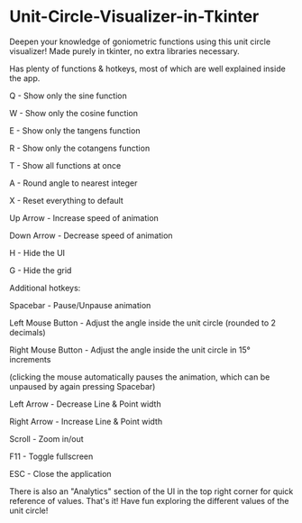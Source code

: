 # Unit-Circle-Visualizer-in-Tkinter
Deepen your knowledge of goniometric functions using this unit circle visualizer! Made purely in tkinter, no extra libraries necessary.

Has plenty of functions & hotkeys, most of which are well explained inside the app.

Q - Show only the sine function

W - Show only the cosine function

E - Show only the tangens function

R - Show only the cotangens function

T - Show all functions at once

A - Round angle to nearest integer

X - Reset everything to default

Up Arrow - Increase speed of animation

Down Arrow - Decrease speed of animation

H - Hide the UI

G - Hide the grid


Additional hotkeys:

Spacebar - Pause/Unpause animation

Left Mouse Button - Adjust the angle inside the unit circle (rounded to 2 decimals)

Right Mouse Button - Adjust the angle inside the unit circle in 15° increments

(clicking the mouse automatically pauses the animation, which can be unpaused by again pressing Spacebar)

Left Arrow - Decrease Line & Point width

Right Arrow - Increase Line & Point width

Scroll - Zoom in/out

F11 - Toggle fullscreen

ESC - Close the application


There is also an "Analytics" section of the UI in the top right corner for quick reference of values.
That's it! Have fun exploring the different values of the unit circle!
